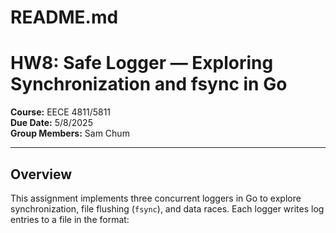 # README.md
# HW8: Safe Logger — Exploring Synchronization and fsync in Go

**Course:** EECE 4811/5811  
**Due Date:** 5/8/2025  
**Group Members:** Sam Chum 

---
## Overview
This assignment implements three concurrent loggers in Go to explore synchronization, file flushing (`fsync`), and data races. Each logger writes log entries to a file in the format:


